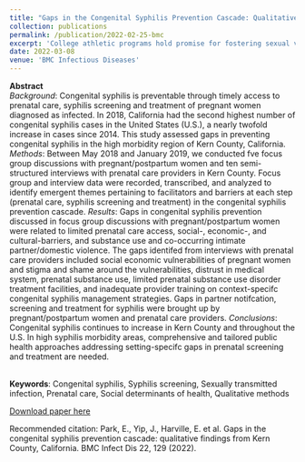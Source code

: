 ```yaml
---
title: "Gaps in the Congenital Syphilis Prevention Cascade: Qualitative Findings from Kern County, California"
collection: publications
permalink: /publication/2022-02-25-bmc
excerpt: 'College athletic programs hold promise for fostering sexual violence prevention but there is limited knowledge about how student-athletes conceptualize sexual violence and how athletes, coaches, and administrators perceive available prevention and response programs.'
date: 2022-03-08
venue: 'BMC Infectious Diseases'
---
```


**Abstract**
<br> *Background*: Congenital syphilis is preventable through timely access to prenatal care, syphilis screening and treatment of pregnant women diagnosed as infected. In 2018, California had the second highest number of congenital syphilis cases in the United States (U.S.), a nearly twofold increase in cases since 2014. This study assessed gaps in
preventing congenital syphilis in the high morbidity region of Kern County, California.
*Methods*: Between May 2018 and January 2019, we conducted fve focus group discussions with pregnant/postpartum women and ten semi-structured interviews with prenatal care providers in Kern County. Focus group and interview data were recorded, transcribed, and analyzed to identify emergent themes pertaining to facilitators and barriers
at each step (prenatal care, syphilis screening and treatment) in the congenital syphilis prevention cascade.
*Results*: Gaps in congenital syphilis prevention discussed in focus group discussions with pregnant/postpartum
women were related to limited prenatal care access, social-, economic-, and cultural-barriers, and substance use and
co-occurring intimate partner/domestic violence. The gaps identifed from interviews with prenatal care providers
included social economic vulnerabilities of pregnant women and stigma and shame around the vulnerabilities, distrust in medical system, prenatal substance use, limited prenatal substance use disorder treatment facilities, and inadequate provider training on context-specifc congenital syphilis management strategies. Gaps in partner notifcation,
screening and treatment for syphilis were brought up by pregnant/postpartum women and prenatal care providers.
*Conclusions*: Congenital syphilis continues to increase in Kern County and throughout the U.S. In high syphilis
morbidity areas, comprehensive and tailored public health approaches addressing setting-specifc gaps in prenatal
screening and treatment are needed.

<br> **Keywords**: Congenital syphilis, Syphilis screening, Sexually transmitted infection, Prenatal care, Social determinants of health, Qualitative methods

[Download paper here](https://link.springer.com/content/pdf/10.1186/s12879-022-07100-3.pdf)

Recommended citation: Park, E., Yip, J., Harville, E. et al. Gaps in the congenital syphilis prevention cascade: qualitative findings from Kern County, California. BMC Infect Dis 22, 129 (2022).
